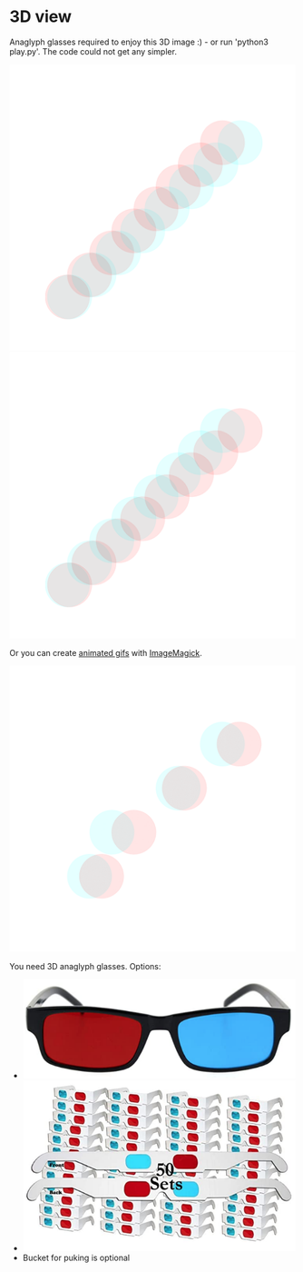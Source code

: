# 3D view

Anaglyph glasses required to enjoy this 3D image :) - or run 'python3 play.py'. The code could not get any simpler.

![Whoa 1](./pics/Whoa.png)
![Whoa 2](./pics/Whoa02.png)

Or you can create [animated gifs](https://averagelinuxuser.com/make-gif-in-linux-with-one-simple-command/) with [ImageMagick](https://imagemagick.org/index.php).

![Whoa GIF](./pics/animatedGIF2.gif)

You need 3D anaglyph glasses. Options:
* [![glasses1](./pics/glasses01.png)](https://www.amazon.com/gp/product/B07NQVZM72/)
* [![glasses2](./pics/glasses02.png)](https://www.amazon.com/gp/product/B0739L6QCP/)
* Bucket for puking is optional
